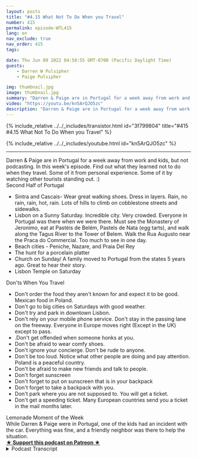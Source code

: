 ```yaml
---
layout: posts
title: "#4.15 What Not To Do When you Travel"
number: 415
permalink: episode-WTL415
lang: en
nav_exclude: true
nav_order: 415
tags:

date: Thu Jun 09 2022 04:58:55 GMT-0700 (Pacific Daylight Time)
guests:
    - Darren W Pulsipher
    - Paige Pulsipher

img: thumbnail.jpg
image: thumbnail.jpg
summary: "Darren & Paige are in Portugal for a week away from work and kids, but not podcasting. In this week's episode. Find out what they learned not to do when they travel. Some of it from personal experience. Some of it by watching other tourists standing out. :)"
video: "https://youtu.be/kn5ArQJO5zc"
description: "Darren & Paige are in Portugal for a week away from work and kids, but not podcasting. In this week's episode. Find out what they learned not to do when they travel. Some of it from personal experience. Some of it by watching other tourists standing out. :)"
---
```


<div>
{% include_relative ../../_includes/transistor.html id="3f799804" title="#415 #4.15 What Not To Do When you Travel" %}

{% include_relative ../../_includes/youtube.html id="kn5ArQJO5zc" %}
</div>

---

<html><head></head><body><div>Darren &amp; Paige are in Portugal for a week away from work and kids, but not podcasting. In this week's episode. Find out what they learned not to do when they travel. Some of it from personal experience. Some of it by watching other tourists standing out. :)</div><div>Second Half of Portugal</div><ul><li>Sintra and Cascais- Wear great walking shoes. Dress in layers. Rain, no rain, rain, hot, rain. Lots of hills to climb on cobblestone streets and sidewalks.</li><li>Lisbon on a Sunny Saturday. Incredible city. Very crowded. Everyone in Portugal was there when we were there. Must see the Monastery of Jeronimo, eat at Pastéis de Belém, Pastels de Nata (egg tarts), and walk along the Tagus River to the Tower of Belem. Walk the Rua Augusto near the Praca do Commercial. Too much to see in one day.</li><li>Beach cities - Peniche, Nazare, and Praia Del Rey</li><li>The hunt for a porcelain platter&nbsp;</li><li>Church on Sunday/ A family moved to Portugal from the states 5 years ago. Great to hear their story.</li><li>Lisbon Temple on Saturday</li></ul><div>Don'ts When You Travel</div><ul><li>Don't order the food they aren't known for and expect it to be good. Mexican food in Poland.</li><li>Don't go to big cities on Saturdays with good weather.</li><li>Don't try and park in downtown Lisbon.</li><li>Don't rely on your mobile phone service. Don't stay in the passing lane on the freeway. Everyone in Europe moves right (Except in the UK) except to pass.</li><li>.Don't get offended when someone honks at you.</li><li>Don't be afraid to wear comfy shoes.</li><li>Don't ignore your concierge. Don't be rude to anyone.</li><li>Don't be too loud. Notice what other people are doing and pay attention. Poland is a peaceful country.</li><li>Don't be afraid to make new friends and talk to people.</li><li>Don't forget sunscreen</li><li>Don't forget to put on sunscreen that is in your backpack</li><li>Don't forget to take a backpack with you.</li><li>Don't park where you are not supposed to. You will get a ticket.</li><li>Don't get a speeding ticket. Many European countries send you a ticket in the mail months later.</li></ul><div>Lemonade Moment of the Week</div><div>While Darren &amp; Paige were in Portugal, one of the kids had an incident with the car. Everything was fine, and a friendly neighbor was there to help the situation.</div>
<strong>
  <a href="https://www.patreon.com/wheresthelemonade" target="_donate" rel="payment" title="★ Support this podcast on Patreon ★">★ Support this podcast on Patreon ★</a>
</strong></body></html>

<details>
<summary> Podcast Transcript </summary>

<p></p>

</details>
